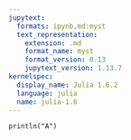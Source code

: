 ```yaml
---
jupytext:
  formats: ipynb,md:myst
  text_representation:
    extension: .md
    format_name: myst
    format_version: 0.13
    jupytext_version: 1.13.7
kernelspec:
  display_name: Julia 1.6.2
  language: julia
  name: julia-1.6
---
```


```{code-cell}
println("A")
```

```{code-cell}

```

